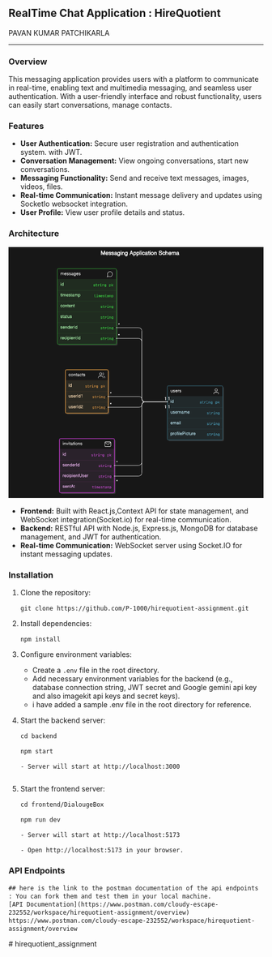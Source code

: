 ## **RealTime Chat  Application : HireQuotient**
PAVAN KUMAR PATCHIKARLA 

---

### Overview

This messaging application provides users with a platform to communicate in real-time, enabling text and multimedia messaging, and seamless user authentication. With a user-friendly interface and robust functionality, users can easily start conversations, manage contacts.

### Features

- **User Authentication:** Secure user registration and authentication system. with JWT.
- **Conversation Management:** View ongoing conversations, start new conversations.
- **Messaging Functionality:** Send and receive text messages, images, videos, files.
- **Real-time Communication:** Instant message delivery and updates using SocketIo websocket  integration.
- **User Profile:** View user profile details and status.


### Architecture

![chatApp](sch.png)

- **Frontend:** Built with React.js,Context API for state management, and WebSocket integration(Socket.io) for real-time communication.
- **Backend:** RESTful API with Node.js, Express.js, MongoDB for database management, and JWT for authentication.
- **Real-time Communication:** WebSocket server using Socket.IO for instant messaging updates.

### Installation

1. Clone the repository:
   ```
   git clone https://github.com/P-1000/hirequotient-assignment.git
   ```

2. Install dependencies:
   ```
   npm install
   ```


3. Configure environment variables:
   - Create a `.env` file in the root directory.
   - Add necessary environment variables for the backend (e.g., database connection string, JWT secret and Google gemini api key and also imagekit api keys and secret keys).
    - i have added a sample .env file in the root directory for reference.

4. Start the backend server:
    ```
    cd backend 
    ```
    ```
    npm start
    ```
    ```
    - Server will start at http://localhost:3000
    ```
    ```

5. Start the frontend server:
    ```
    cd frontend/DialougeBox
    ```
    ```
    npm run dev
    ```
    ```
    - Server will start at http://localhost:5173
    ```
    ```
    - Open http://localhost:5173 in your browser.
    ```

### API Endpoints
    ## here is the link to the postman documentation of the api endpoints : You can fork them and test them in your local machine.
    [API Documentation](https://www.postman.com/cloudy-escape-232552/workspace/hirequotient-assignment/overview)
    https://www.postman.com/cloudy-escape-232552/workspace/hirequotient-assignment/overview
#   h i r e q u o t i e n t _ a s s i g n m e n t 
 
 
